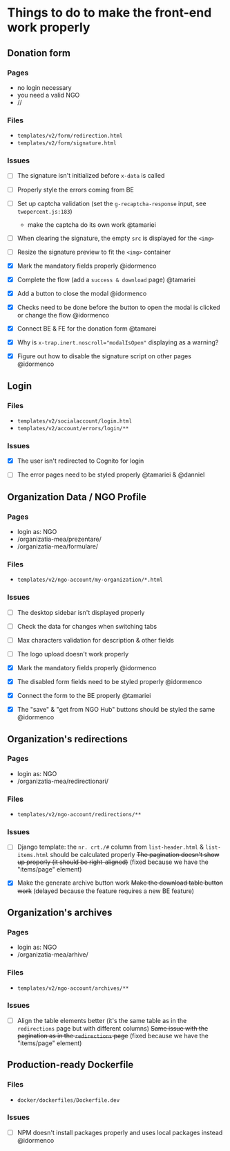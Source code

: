 # Things to do to make the front-end work properly


## Donation form

### Pages

- no login necessary
- you need a valid NGO
- /<ngo-slug>/

### Files

- `templates/v2/form/redirection.html`
- `templates/v2/form/signature.html`

### Issues

  - [ ] The signature isn't initialized before `x-data` is called
  - [ ] Properly style the errors coming from BE
  - [ ] Set up captcha validation (set the `g-recaptcha-response` input, see `twopercent.js:183`)
    - make the captcha do its own work @tamariei
  - [ ] When clearing the signature, the empty `src` is displayed for the `<img>`
  - [ ] Resize the signature preview to fit the `<img>` container
  - [x] Mark the mandatory fields properly @idormenco
  - [x] Complete the flow (add a `success & download` page) @tamariei
  - [x] Add a button to close the modal @idormenco
  - [x] Checks need to be done before the button to open the modal is clicked or change the flow @idormenco
  - [x] Connect BE & FE for the donation form @tamarei
  - [x] Why is `x-trap.inert.noscroll="modalIsOpen"` displaying as a warning?
  - [x] Figure out how to disable the signature script on other pages @idormenco


## Login

### Files

- `templates/v2/socialaccount/login.html`
- `templates/v2/account/errors/login/**`

### Issues

  - [x] The user isn't redirected to Cognito for login
  - [ ] The error pages need to be styled properly @tamariei & @danniel


## Organization Data / NGO Profile

### Pages

- login as: NGO
- /organizatia-mea/prezentare/
- /organizatia-mea/formulare/

### Files

- `templates/v2/ngo-account/my-organization/*.html`

### Issues

  - [ ] The desktop sidebar isn't displayed properly
  - [ ] Check the data for changes when switching tabs
  - [ ] Max characters validation for description & other fields
  - [ ] The logo upload doesn't work properly
  - [x] Mark the mandatory fields properly @idormenco
  - [x] The disabled form fields need to be styled properly @idormenco
  - [x] Connect the form to the BE properly @tamariei
  - [x] The "save" & "get from NGO Hub" buttons should be styled the same @idormenco


## Organization's redirections

### Pages

- login as: NGO
- /organizatia-mea/redirectionari/

### Files

- `templates/v2/ngo-account/redirections/**`

### Issues

  - [ ] Django template: the `nr. crt./#` column from `list-header.html` & `list-items.html` should be calculated properly
  ~~The pagination doesn't show up properly (it should be right-aligned)~~  (fixed because we have the "items/page" element)
  - [x] Make the generate archive button work
  ~~Make the download table button work~~  (delayed because the feature requires a new BE feature)


## Organization's archives

### Pages

- login as: NGO
- /organizatia-mea/arhive/

### Files

- `templates/v2/ngo-account/archives/**`

### Issues

  - [ ] Align the table elements better (it's the same table as in the `redirections` page but with different columns)
  ~~Same issue with the pagination as in the `redirections` page~~  (fixed because we have the "items/page" element)


## Production-ready Dockerfile

### Files

- `docker/dockerfiles/Dockerfile.dev`

### Issues

  - [ ] NPM doesn't install packages properly and uses local packages instead @idormenco
